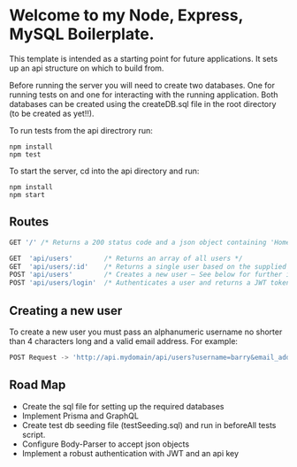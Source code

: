 # Welcome to my Node, Express, MySQL Boilerplate.

This template is intended as a starting point for future applications. It sets up an api structure on which to build from.

Before running the server you will need to create two databases. One for running tests on and one for interacting with the running application. Both databases can be created using the createDB.sql file in the root directory (to be created as yet!!).

To run tests from the api directrory run:

```terminal
npm install
npm test
```

To start the server, cd into the api directory and run:

```terminal
npm install
npm start
```

## Routes

```javascript
GET '/' /* Returns a 200 status code and a json object containing 'Home' as a title attribute. */
```

```javascript
GET  'api/users'        /* Returns an array of all users */
GET  'api/users/:id'    /* Returns a single user based on the supplied id */
POST 'api/users'        /* Creates a new user — See below for further instructions */
POST 'api/users/login'  /* Authenticates a user and returns a JWT token (yet to be built) */
```

## Creating a new user

To create a new user you must pass an alphanumeric username no shorter than 4 characters long and a valid email address. For example:

```javascript
POST Request -> 'http://api.mydomain/api/users?username=barry&email_address=barry@manilow.com'
```

## Road Map

- Create the sql file for setting up the required databases
- Implement Prisma and GraphQL
- Create test db seeding file (testSeeding.sql) and run in beforeAll tests script.
- Configure Body-Parser to accept json objects
- Implement a robust authentication with JWT and an api key
